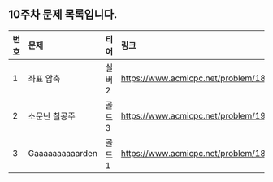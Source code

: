 ## 10주차 문제 목록입니다.

|번호|문제|티어|링크|
|:---|:--|:---|:---|
|1|좌표 압축|실버2|https://www.acmicpc.net/problem/18870|
|2|소문난 칠공주|골드3|https://www.acmicpc.net/problem/1941|
|3|Gaaaaaaaaaarden|골드1|https://www.acmicpc.net/problem/18809|